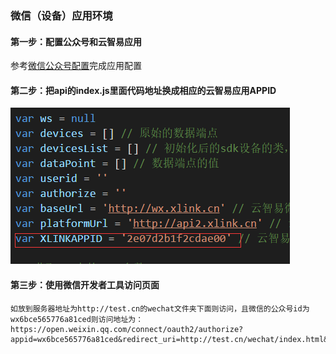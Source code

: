 
### 微信（设备）应用环境
#### 第一步：配置公众号和云智易应用
参考[微信公众号配置](https://docs.xlink.cn/pages/viewpage.action?pageId=4063254)完成应用配置

#### 第二步：把api的index.js里面代码地址换成相应的云智易应用APPID
![图1](./resource/image/setter.png)


#### 第三步：使用微信开发者工具访问页面
```
如放到服务器地址为http://test.cn的wechat文件夹下面则访问，且微信的公众号id为wx6bce565776a81ced则访问地址为：
https://open.weixin.qq.com/connect/oauth2/authorize?appid=wx6bce565776a81ced&redirect_uri=http://test.cn/wechat/index.html&response_type=code&scope=snsapi_base&state=STATE#wechat_redirect
```
